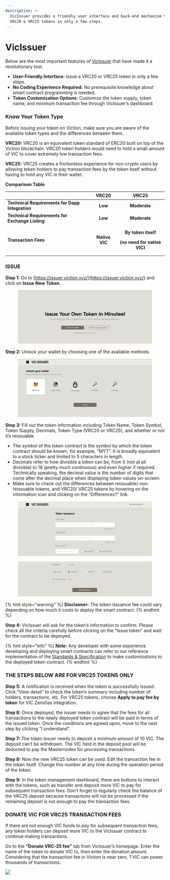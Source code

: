 ```yaml
---
description: >-
  VicIssuer provides a friendly user interface and back-end mechanism to issue
  VRC20 & VRC25 tokens in only a few steps.
---
```


# VicIssuer

Below are the most important features of [VicIssuer](https://issuer.viction.xyz/) that have made it a revolutionary tool:

* **User-Friendly Interface:** Issue a VRC20 or VRC25 token in only a few steps.
* **No Coding Experience Required:** No prerequisite knowledge about smart contract programming is needed.
* **Token Customization Options:** Customize the token supply, token name, and minimum transaction fee through VicIssuer’s dashboard.

### **‌Know Your Token Type**

Before issuing your token on Viction, make sure you are aware of the available token types and the differences between them.

**VRC20:** VRC20 is an equivalent token standard of ERC20 built on top of the Viction blockchain. VRC20 token holders would need to hold a small amount of VIC to cover extremely low transaction fees.

**VRC25:** VRC25 creates a frictionless experience for non-crypto users by allowing token holders to pay transaction fees by the token itself without having to hold any VIC in their wallet.

**Comparison Table**

|                                                 |    **VRC20**   |                                        **VRC25**                                        |
| ----------------------------------------------- | :------------: | :-------------------------------------------------------------------------------------: |
| **Technical Requirements for Dapp Integration** |     **Low**    |                                       **Moderate**                                      |
| **Technical Requirements for Exchange Listing** |     **Low**    |                                       **Moderate**                                      |
| **Transaction Fees**                            | **Native VIC** | <p><strong>By token itself</strong></p><p><strong>(no need for native VIC)</strong></p> |

### ISSUE

**Step 1:** Go to [https://issuer.viction.xyz/](https://issuer.viction.xyz/) and click on **Issue New Token**.

<figure><img src="../../.gitbook/assets/Screenshot 2023-11-26 at 00.41.26.png" alt=""><figcaption></figcaption></figure>

**Step 2:** Unlock your wallet by choosing one of the available methods.

<figure><img src="../../.gitbook/assets/Screenshot 2023-11-26 at 00.44.53.png" alt=""><figcaption></figcaption></figure>

**Step 3:** Fill out the token information including Token Name, Token Symbol, Token Supply, Decimals, Token Type (VRC20 or VRC25), and whether or not it’s reissuable.

* The symbol of the token contract is the symbol by which the token contract should be known, for example, “MYT”. It is broadly equivalent to a stock ticker and limited to 5 characters in length.
* Decimals refer to how divisible a token can be, from 0 (not at all divisible) to 18 (pretty much continuous) and even higher if required. Technically speaking, the decimal value is the number of digits that come after the decimal place when displaying token values on-screen.
* Make sure to check out the differences between reissuable/ non-reissuable tokens, and VRC20/ VRC25 tokens by hovering on the information icon and clicking on the “Differences?” link.

<figure><img src="../../.gitbook/assets/Screenshot 2023-11-26 at 00.50.40.png" alt=""><figcaption></figcaption></figure>

<figure><img src="../../.gitbook/assets/Screenshot 2023-11-26 at 00.51.13.png" alt=""><figcaption></figcaption></figure>

{% hint style="warning" %}
**Disclaimer:** The token issuance fee could vary depending on how much it costs to deploy the smart contract.
{% endhint %}

**Step 4:** VicIssuer will ask for the token’s information to confirm. Please check all the criteria carefully before clicking on the “Issue token” and wait for the contract to be deployed.

{% hint style="info" %}
**Note:** Any developer with some experience developing and deploying smart contracts can refer to our reference implementation of the [Standards & Specification](https://docs.viction.xyz/developer-guide/standards-and-specification) to make customizations to the deployed token contract.
{% endhint %}

### **THE STEPS BELOW ARE FOR VRC25 TOKENS ONLY**

**Step 5:** A notification is received when the token is successfully issued. Click “View detail” to check the token’s summary including number of holders, transactions, etc. For VRC25 tokens, choose **Apply to pay fee by token** for VIC ZeroGas integration.

**Step 6:** Once deployed, the issuer needs to agree that the fees for all transactions to the newly deployed token contract will be paid in terms of the issued token. Once the conditions are agreed upon, move to the next step by clicking “I understand”.

**Step 7:** The token issuer needs to deposit a minimum amount of 10 VIC. The deposit can’t be withdrawn. The VIC held in the deposit pool will be deducted to pay the Masternodes for processing transactions.

**Step 8:** Now the new VRC25 token can be used. Edit the transaction fee in the token itself. Change this number at any time during the operation period of the token.

**Step 9:** In the token management dashboard, there are buttons to interact with the tokens, such as transfer and deposit more VIC to pay for subsequent transaction fees. Don’t forget to regularly check the balance of the VRC25 deposit because transactions will not be processed if the remaining deposit is not enough to pay the transaction fees.

### **DONATE VIC FOR VRC25 TRANSACTION FEES**

If there are not enough VIC funds to pay for subsequent transaction fees, any token holders can deposit more VIC to the VicIssuer contract to continue making transactions.‌

Go to the **“Donate VRC-25 fee”** tab from VicIssuer’s homepage. Enter the name of the token to donate VIC to, then enter the donation amount. Considering that the transaction fee in Viction is near zero, 1 VIC can power thousands of transactions.

![](https://lh5.googleusercontent.com/PL-tz1-aPJlSOOaNlMBgj3He75quhYhHTv9DXzNAvlwlvfZ8iXD-XmznFiq7K5hFhtzqGP8GMBXcrvobrE8-MfNqtygA48BI7OnjY9DYY5v5Up1V9k0cd3QkkQfxTNG36VYWbdy3)
